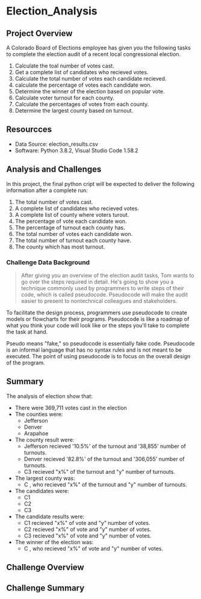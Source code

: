# Election_Analysis

## Project Overview
A Colorado Board of Elections employee has given you the following tasks to complete the election audit of a recent local congressional election.

1. Calculate the toal number of votes cast.
2. Get a complete list of candidates who recieved votes.
3. Calculate the total number of votes each candidate recieved.
4. calculate the percentage of votes each candidate won.
5. Determine the winner of the election based on popular vote.
6. Calculate voter turnout for each county.
7. Calculate the percentages of votes from each county.
8. Determine the largest county based on turnout.

## Resourcces
- Data Source: election_results.csv
- Software: Python 3.8.2, Visual Studio Code 1.58.2

## Analysis and Challenges
In this project, the final python cript will be expected to deliver the following information after a complete run:

1. The total number of votes cast.
2. A complete list of candidates who recieved votes.
3. A complete list of county where voters turout.
4. The percentage of vote each candidate won.
5. The percentage of turnout each county has.
6. The total number of votes each candidate won.
7. The total number of turnout each county have.
8. The county which has most turnout.

### Challenge Data Background
> After giving you an overview of the election audit tasks, Tom wants to go over the steps required in detail. He's going to show you a technique commonly used by programmers to write steps of their code, which is called pseudocode. Pseudocode will make the audit easier to present to nontechnical colleagues and stakeholders.

To facilitate the design process, programmers use pseudocode to create models or flowcharts for their programs. Pseudocode is like a roadmap of what you think your code will look like or the steps you'll take to complete the task at hand.

Pseudo means "fake," so pseudocode is essentially fake code. Pseudocode is an informal language that has no syntax rules and is not meant to be executed. The point of using pseudocode is to focus on the overall design of the program.

## Summary
The analysis of election show that:
- There were 369,711 votes cast in the election
- The counties were:
  - Jefferson
  - Denver
  - Arapahoe
- The county result were:
  - Jefferson recieved '10.5%' of the turnout and '38,855' number of turnouts.
  - Denver recieved '82.8%' of the turnout and '306,055' number of turnouts.
  - C3 recieved "x%" of the turnout and "y" number of turnouts.
- The largest county was:
  - C , who recieved "x%" of the turnout and "y" number of turnouts.
- The candidates were:
  - C1
  - C2
  - C3
- The candidate results were:
  - C1 recieved "x%" of vote and "y" number of votes.
  - C2 recieved "x%" of vote and "y" number of votes.
  - C3 recieved "x%" of vote and "y" number of votes.
- The winner of the election was:
  - C , who recieved "x%" of vote and "y" number of votes.

## Challenge Overview

## Challenge Summary
